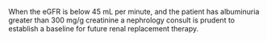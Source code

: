 When the eGFR is below 45 mL per minute, and the patient has albuminuria greater than 300 mg/g creatinine a nephrology consult is prudent to establish a baseline for future renal replacement therapy.